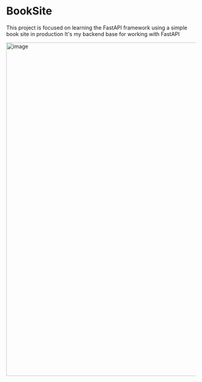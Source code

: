 # BookSite
 This project is focused on learning the FastAPI framework using a simple book site in production
It's my backend base for working with FastAPI

<img width="1599" height="890" alt="image" src="https://github.com/user-attachments/assets/d06a4ab9-723d-49d7-9601-c7866000e24b" />

